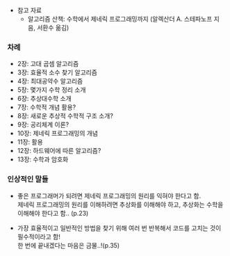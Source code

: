 - 참고 자료
  - 알고리즘 산책: 수학에서 제네릭 프로그래밍까지 (알렉산더 A. 스테파노프 지음, 서환수 옮김)
  
### 차례
  - 2장: 고대 곱셈 알고리즘
  - 3장: 효율적 소수 찾기 알고리즘
  - 4장: 최대공약수 알고리즘
  - 5장: 몇가지 수학 정리 소개
  - 6장: 추상대수학 소개
  - 7장: 수학적 개념 활용?
  - 8장: 새로운 추상적 수학적 구조 소개?
  - 9장: 공리체계 이론?
  - 10장: 제네릭 프로그래밍의 개념
  - 11장: 활용
  - 12장: 하드웨어에 따른 알고리즘?
  - 13장: 수학과 암호화

### 인상적인 말들
- 좋은 프로그래머가 되려면 제네릭 프로그래밍의 원리를 익혀야 한다고 함. <br/>
  제네릭 프로그래밍의 원리를 이해하려면 추상화를 이해해야 하고, 추상화는 수학을 이해해야 한다고 함.. (p.23)


- 가장 효율적이고 일반적인 방법을 찾기 위해 여러 번 반복해서 코드를 고치는 것이 필수적이라고 함! <br/>
  한 번에 끝내겠다는 마음은 금물..!(p.35)


